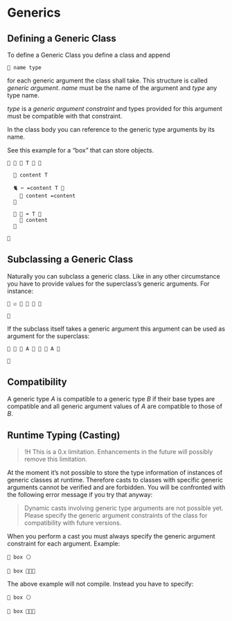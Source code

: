 # Generics

## Defining a Generic Class

To define a Generic Class you define a class and append

```
🐚 name type
```

for each generic argument the class shall take. This structure is called *generic argument*. *name*  must be the name of the argument and *type* any type name.

*type*  is a *generic argument constraint* and types provided for this argument must be compatible with that constraint.

In the class body you can reference to the generic type arguments by its name.

See this example for a “box” that can store objects.

```
🐇 🎁 🐚 T 🔵 🍇

  🍰 content T

  🐈 ✂️ =content T 🍇
    🍮 content =content
  🍉

  🐖 🎉 ➡️ T 🍇
    🍎 content
  🍉

🍉
```

## Subclassing a Generic Class

Naturally you can subclass a generic class. Like in any other circumstance you have to provide values for the superclass’s generic arguments. For instance:

```
🐇 ☑️ 🎁 🐚 🔡 🍇

🍉
```

If the subclass itself takes a generic argument this argument can be used as argument for the superclass:

```
🐇 🌟 🐚 A 🔵 🎁 🐚 A 🍇

🍉
```

## Compatibility

A generic type *A* is compatible to a generic type *B* if their base types are compatible and all generic argument values of *A* are compatible to those of *B*.

## Runtime Typing (Casting)

>!H This is a 0.x limitation. Enhancements in the future will possibly remove this limitation.

At the moment it’s not possible to store the type information of instances of generic classes at runtime. Therefore casts to classes with specific generic arguments cannot be verified and are forbidden. You will be confronted with the following error message if you try that anyway:

> Dynamic casts involving generic type arguments are not possible yet. Please specify the generic argument constraints of the class for compatibility with future versions.

When you perform a cast you must always specify the generic argument constraint for each argument. Example:

```
🍰 box ⚪️

🔲 box 🎁🐚🔡
```

The above example will not compile. Instead you have to specify:

```
🍰 box ⚪️

🔲 box 🎁🐚🔵
```
